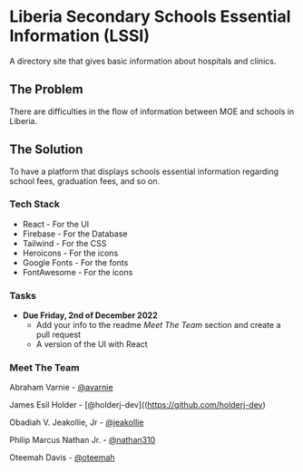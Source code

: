 # Liberia Secondary Schools Essential Information (LSSI)
A directory site that gives basic information about hospitals and clinics.

## The Problem
There are difficulties in the flow of information between MOE and schools in Liberia.

## The Solution
To have a  platform that displays schools essential information regarding school fees, graduation fees, and so on.


### Tech Stack
- React - For the UI
- Firebase - For the Database
- Tailwind - For the CSS
- Heroicons - For the icons
- Google Fonts - For the fonts
- FontAwesome - For the icons

### Tasks
  - **Due Friday, 2nd of December 2022**
      - Add your info to the readme *Meet The Team* section and create a pull request
      - A version of the UI with React

### Meet The Team
Abraham Varnie - [@avarnie](https://www.github.com/avarnie)

James Esil Holder - [@holderj-dev]((https://github.com/holderj-dev)

Obadiah V. Jeakollie, Jr - [@jeakollie](https://www.github.com/jeakollie)

Philip Marcus Nathan Jr. - [@nathan310](https://www.github.com/nathan310)

Oteemah Davis - [@oteemah](http://www.github.com/oteemah)


